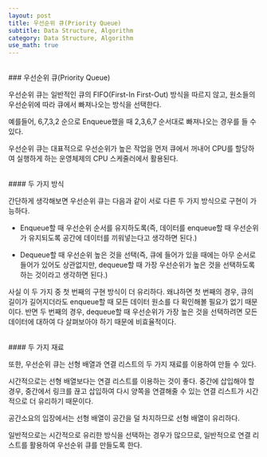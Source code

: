 ```yaml
---
layout: post
title: 우선순위 큐(Priority Queue)
subtitle: Data Structure, Algorithm
category: Data Structure, Algorithm
use_math: true
---
```


<br>
### 우선순위 큐(Priority Queue)

우선순위 큐는 일반적인 큐의 FIFO(First-In First-Out) 방식을 따르지 않고, 원소들의 우선순위에 따라 큐에서 빠져나오는 방식을 선택한다.

예를들어, 6,7,3,2 순으로 Enqueue했을 때 2,3,6,7 순서대로 빠져나오는 경우를 들 수 있다.

우선순위 큐는 대표적으로 우선순위가 높은 작업을 먼저 큐에서 꺼내어 CPU를 할당하여 실행하게 하는 운영체제의 CPU 스케줄러에서 활용된다.

<br>
#### 두 가지 방식

간단하게 생각해보면 우선순위 큐는 다음과 같이 서로 다른 두 가지 방식으로 구현이 가능하다.

- Enqueue할 때 우선순위 순서를 유지하도록(즉, 데이터를 enqueue할 때 우선순위가 유지되도록 공간에 데이터를 끼워넣는다고 생각하면 된다.)

- Dequeue할 때 우선순위 높은 것을 선택(즉, 큐에 들어가 있을 때에는 아무 순서로 들어가 있어도 상관없지만, dequeue할 때 가장 우선순위가 높은 것을 선택하도록 하는 것이라고 생각하면 된다.)

사실 이 두 가지 중 첫 번째의 구현 방식이 더 유리하다. 왜냐하면 첫 번째의 경우, 큐의 길이가 길어지더라도 enqueue할 때 모든 데이터 원소를 다 확인해볼 필요가 없기 때문이다. 반면 두 번째의 경우, dequeue할 때 우선순위가 가장 높은 것을 선택하려면 모든 데이터에 대하여 다 살펴보아야 하기 때문에 비효율적이다.

<br>
#### 두 가지 재료

또한, 우선순위 큐는 선형 배열과 연결 리스트의 두 가지 재료를 이용하여 만들 수 있다.

시간적으로는 선형 배열보다는 연결 리스트를 이용하는 것이 좋다. 중간에 삽입해야 할 경우, 중간에서 링크를 끊고 삽입하여 다시 양쪽을 연결해줄 수 있는 연결 리스트가 시간적으로 더 유리하기 때문이다.

공간소요의 입장에서는 선형 배열이 공간을 덜 차지하므로 선형 배열이 유리하다.

일반적으로는 시간적으로 유리한 방식을 선택하는 경우가 많으므로, 일반적으로 연결 리스트를 활용하여 우선순위 큐를 만들도록 한다.
